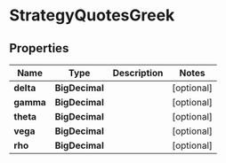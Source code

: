 

# StrategyQuotesGreek


## Properties

| Name | Type | Description | Notes |
|------------ | ------------- | ------------- | -------------|
|**delta** | **BigDecimal** |  |  [optional] |
|**gamma** | **BigDecimal** |  |  [optional] |
|**theta** | **BigDecimal** |  |  [optional] |
|**vega** | **BigDecimal** |  |  [optional] |
|**rho** | **BigDecimal** |  |  [optional] |



